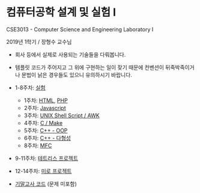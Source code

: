 # 컴퓨터공학 설계 및 실험 I

CSE3013 - Computer Science and Engineering Laboratory I

2019년 1학기 / 장형수 교수님

- 회사 등에서 실제로 사용되는 기술들을 다뤄봅니다.
- 템플릿 코드가 주어지고 그 위에 구현하는 일이 잦기 때문에 컨벤션이 뒤죽박죽이거나 문법이 낡은 경우들도 있으니 유의하시기 바랍니다. 

- 1-8주차: [실험](experiments)
    - 1주차: [HTML](experiments/week01-web1), [PHP](experiments/week01-web2)
    - 2주차: [Javascript](experiments/week02-web3)
    - 3주차: [UNIX Shell Script / AWK](experiments/week03-unix1)
    - 4주차: [C / Make](experiments/week04-unix2)
    - 5주차: [C++ - OOP](experiments/week05-cpp1)
    - 6주차: [C++ - 다형성](experiments/week06-cpp2)
    - 8주차: [MFC](experiments/week08-win3)

- 9-11주차: [테트리스 프로젝트](project-tetris)

- 12-14주차: [미로 프로젝트](project-maze)

- [기말고사 코드](final) (문제 미포함)